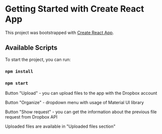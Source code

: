 # Getting Started with Create React App

This project was bootstrapped with [Create React App](https://github.com/facebook/create-react-app).

## Available Scripts

To start the project, you can run:

### `npm install`

### `npm start`

Button "Upload" - you can upload files to the app with the Dropbox account

Button "Organize" - dropdown menu with usage of Material UI library

Button "Show request" - you can get the information about the previous file request from Dropbox API

Uploaded files are available in "Uploaded files section"

